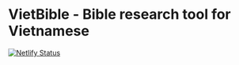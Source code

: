 # VietBible - Bible research tool for Vietnamese
[![Netlify Status](https://api.netlify.com/api/v1/badges/902efc55-70c4-4201-85c7-cd450067bf45/deploy-status)](https://app.netlify.com/sites/vietbible/deploys)


